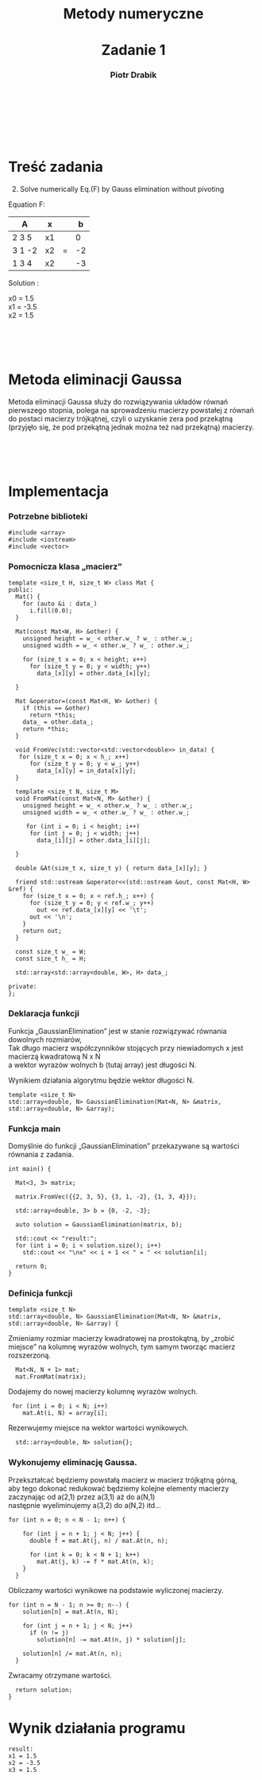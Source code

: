 <h1 style="text-align: center;"> Metody numeryczne </h1>
<h1 style="text-align: center;"> Zadanie 1 </h1>


<h3 style="text-align: center;"> Piotr Drabik </h3>

<br>
<br>
<br>
<br>
<br>
<br>



# Treść zadania 

2. Solve numerically Eq.(F) by Gauss elimination without pivoting

 Equation  F:

| A       | x  |  | b |
| ------- | ---|---| --- |
| 2 3 5   | x1 |   |  0  | 
| 3 1 -2  | x2 | = | -2  |
| 1 3 4   | x2 |   | -3  |

Solution :

x0 = 1.5<br>
x1 = -3.5<br>
x2 = 1.5<br>

<br>
<br>
<br>

# Metoda eliminacji Gaussa

Metoda eliminacji Gaussa służy do rozwiązywania układów równań pierwszego stopnia,
polega na sprowadzeniu macierzy powstałej z równań do postaci macierzy trójkątnej,
czyli o uzyskanie zera pod przekątną 
(przyjęło się, że pod przekątną jednak można też nad przekątną) macierzy.

<br>
<br>
<br>

# Implementacja

### Potrzebne biblioteki

```
#include <array>
#include <iostream>
#include <vector>
```
<P style="page-break-before: always">

### Pomocnicza klasa „macierz”
```
template <size_t H, size_t W> class Mat {
public:
  Mat() {
    for (auto &i : data_)
      i.fill(0.0);
  }

  Mat(const Mat<W, H> &other) {
    unsigned height = w_ < other.w_ ? w_ : other.w_;
    unsigned width = w_ < other.w_ ? w_ : other.w_;

    for (size_t x = 0; x < height; x++)
      for (size_t y = 0; y < width; y++)
        data_[x][y] = other.data_[x][y];
        
  }

  Mat &operator=(const Mat<H, W> &other) {
    if (this == &other)
      return *this;
    data_ = other.data_;
    return *this;
  }

  void FromVec(std::vector<std::vector<double>> in_data) {
   for (size_t x = 0; x < h_; x++)
      for (size_t y = 0; y < w_; y++)
        data_[x][y] = in_data[x][y];
  }

  template <size_t N, size_t M> 
  void FromMat(const Mat<N, M> &other) {
    unsigned height = w_ < other.w_ ? w_ : other.w_;
    unsigned width = w_ < other.w_ ? w_ : other.w_;

     for (int i = 0; i < height; i++)
      for (int j = 0; j < width; j++)
        data_[i][j] = other.data_[i][j];
        
  }

  double &At(size_t x, size_t y) { return data_[x][y]; }

  friend std::ostream &operator<<(std::ostream &out, const Mat<H, W> &ref) {
    for (size_t x = 0; x < ref.h_; x++) {
      for (size_t y = 0; y < ref.w_; y++)
        out << ref.data_[x][y] << '\t';
      out << '\n';
    }
    return out;
  }

  const size_t w_ = W;
  const size_t h_ = H;

  std::array<std::array<double, W>, H> data_;

private:
};
```
<P style="page-break-before: always">

### Deklaracja funkcji
Funkcja „GaussianElimination” jest w stanie rozwiązywać równania dowolnych rozmiarów,<br>
Tak długo macierz współczynników stojących przy niewiadomych x jest macierzą kwadratową N x N<br>
a wektor wyrazów wolnych b (tutaj array) jest długości N.

Wynikiem działania algorytmu będzie wektor długości N. 

```
template <size_t N>
std::array<double, N> GaussianElimination(Mat<N, N> &matrix, std::array<double, N> &array);
```

### Funkcja main
Domyślnie do funkcji „GaussianElimination” przekazywane są wartości równania z zadania.  

```
int main() {

  Mat<3, 3> matrix;

  matrix.FromVec({{2, 3, 5}, {3, 1, -2}, {1, 3, 4}});

  std::array<double, 3> b = {0, -2, -3};

  auto solution = GaussianElimination(matrix, b);

  std::cout << "result:";
  for (int i = 0; i < solution.size(); i++)
    std::cout << "\nx" << i + 1 << " = " << solution[i];

  return 0;
}
```
<P style="page-break-before: always">

### Definicja funkcji

```
template <size_t N>
std::array<double, N> GaussianElimination(Mat<N, N> &matrix, std::array<double, N> &array) {
```

Zmieniamy rozmiar macierzy kwadratowej na prostokątną, by „zrobić miejsce” na kolumnę wyrazów wolnych,
tym samym tworząc macierz rozszerzoną. 

```
  Mat<N, N + 1> mat;
  mat.FromMat(matrix);
```

Dodajemy do nowej macierzy kolumnę wyrazów wolnych.

```
 for (int i = 0; i < N; i++)
    mat.At(i, N) = array[i];
```

Rezerwujemy miejsce na wektor wartości wynikowych.

```
  std::array<double, N> solution{};
```

### Wykonujemy eliminację Gaussa.

Przekształcać będziemy powstałą macierz w macierz trójkątną górną,<br>
aby tego dokonać redukować będziemy kolejne elementy
macierzy zaczynając od a(2,1) przez a(3,1) aż do a(N,1) <br>
następnie wyeliminujemy a(3,2) do a(N,2) 
itd...

```
for (int n = 0; n < N - 1; n++) {

    for (int j = n + 1; j < N; j++) {
      double f = mat.At(j, n) / mat.At(n, n);

      for (int k = 0; k < N + 1; k++)
        mat.At(j, k) -= f * mat.At(n, k);
    }
  }
```

Obliczamy wartości wynikowe na podstawie wyliczonej macierzy.

```
for (int n = N - 1; n >= 0; n--) {
    solution[n] = mat.At(n, N);

    for (int j = n + 1; j < N; j++) 
      if (n != j) 
        solution[n] -= mat.At(n, j) * solution[j];
      
    solution[n] /= mat.At(n, n);
  }
```
Zwracamy otrzymane wartości. 
```
  return solution;
}
```

# Wynik działania programu 
```
result:
x1 = 1.5
x2 = -3.5
x3 = 1.5
```